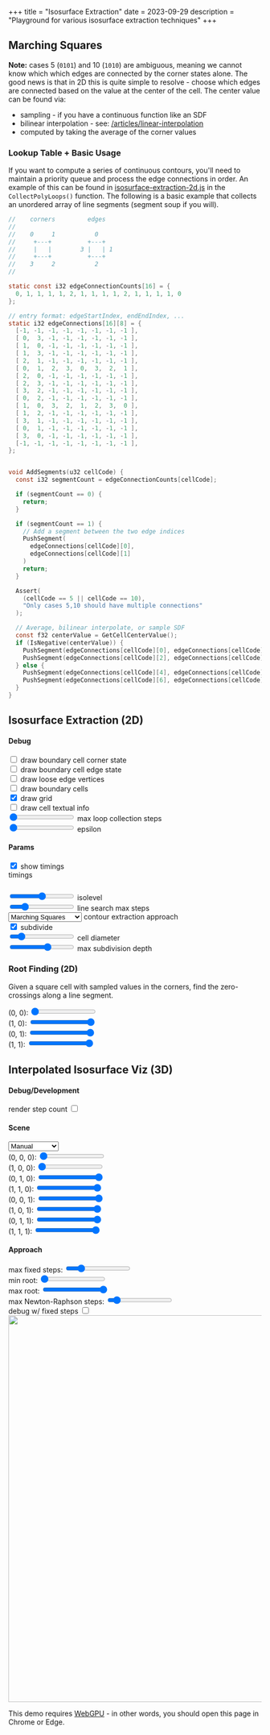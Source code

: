 +++
title = "Isosurface Extraction"
date = 2023-09-29
description = "Playground for various isosurface extraction techniques"
+++


## Marching Squares

<section id="marching-squares-content">
 <section class="center-align">
    <canvas width="1024" height="1024"></canvas>
  </section>
  <script type="module" src="2d/marching-squares.js"></script>

**Note:** cases 5 (`0101`) and 10 (`1010`) are ambiguous, meaning we cannot know which which edges are connected by the corner states alone. The good news is that in 2D this is quite simple to resolve - choose which edges are connected based on the value at the center of the cell. The center value can be found via:
- sampling - if you have a continuous function like an SDF
- bilinear interpolation - see: [/articles/linear-interpolation](/articles/linear-interpolation/#bilinear-interpolation-2d)
- computed by taking the average of the corner values

### Lookup Table + Basic Usage

If you want to compute a series of continuous contours, you'll need to maintain a priority queue and process the edge connections in order. An example of this can be found in [isosurface-extraction-2d.js](./2d/isosurface-extraction-2d.js) in the `CollectPolyLoops()` function. The following is a basic example that collects an unordered array of line segments (segment soup if you will).

```c
//    corners         edges
//
//    0     1           0
//     +---+          +---+
//     |   |        3 |   | 1
//     +---+          +---+
//    3     2           2
//

static const i32 edgeConnectionCounts[16] = {
  0, 1, 1, 1, 1, 2, 1, 1, 1, 1, 2, 1, 1, 1, 1, 0
};

// entry format: edgeStartIndex, endEndIndex, ...
static i32 edgeConnections[16][8] = {
  [-1, -1, -1, -1, -1, -1, -1, -1 ],
  [ 0,  3, -1, -1, -1, -1, -1, -1 ],
  [ 1,  0, -1, -1, -1, -1, -1, -1 ],
  [ 1,  3, -1, -1, -1, -1, -1, -1 ],
  [ 2,  1, -1, -1, -1, -1, -1, -1 ],
  [ 0,  1,  2,  3,  0,  3,  2,  1 ],
  [ 2,  0, -1, -1, -1, -1, -1, -1 ],
  [ 2,  3, -1, -1, -1, -1, -1, -1 ],
  [ 3,  2, -1, -1, -1, -1, -1, -1 ],
  [ 0,  2, -1, -1, -1, -1, -1, -1 ],
  [ 1,  0,  3,  2,  1,  2,  3,  0 ],
  [ 1,  2, -1, -1, -1, -1, -1, -1 ],
  [ 3,  1, -1, -1, -1, -1, -1, -1 ],
  [ 0,  1, -1, -1, -1, -1, -1, -1 ],
  [ 3,  0, -1, -1, -1, -1, -1, -1 ],
  [-1, -1, -1, -1, -1, -1, -1, -1 ],
};


void AddSegments(u32 cellCode) {
  const i32 segmentCount = edgeConnectionCounts[cellCode];

  if (segmentCount == 0) {
    return;
  }

  if (segmentCount == 1) {
    // Add a segment between the two edge indices
    PushSegment(
      edgeConnections[cellCode][0],
      edgeConnections[cellCode][1]
    )
    return;
  }

  Assert(
    (cellCode == 5 || cellCode == 10),
    "Only cases 5,10 should have multiple connections"
  );

  // Average, bilinear interpolate, or sample SDF
  const f32 centerValue = GetCellCenterValue();
  if (IsNegative(centerValue)) {
    PushSegment(edgeConnections[cellCode][0], edgeConnections[cellCode][1]);
    PushSegment(edgeConnections[cellCode][2], edgeConnections[cellCode][3]);
  } else {
    PushSegment(edgeConnections[cellCode][4], edgeConnections[cellCode][5]);
    PushSegment(edgeConnections[cellCode][6], edgeConnections[cellCode][7]);
  }
}
```

</section>

## Isosurface Extraction (2D)

<section id="isosurface-extraction-2d-content">
  <section class="controls">
    <h4>Debug</h4>
    <div class="indent">
      <div class="debugDrawNodeCornerState-control control">
        <input type="checkbox" value="1" /> draw boundary cell corner state
      </div>
      <div class="debugDrawNodeEdgeState-control control">
        <input type="checkbox" value="1" /> draw boundary cell edge state
      </div>
      <div class="debugDrawLooseEdgeVertices-control control">
        <input type="checkbox" value="1" /> draw loose edge vertices
      </div>
      <div class="debugDrawBoundaryCells-control control">
        <input type="checkbox" value="1" /> draw boundary cells
      </div>
      <div class="debugDrawGrid-control control">
        <input type="checkbox" value="1" checked /> draw grid
      </div>
      <div class="debugDrawCellTextualInfo-control control">
        <input type="checkbox" value="1" /> draw cell textual info
      </div>
      <div class="debugLoopCollectionMaxSteps-control control">
        <input type="range" min="-1" max="500" value="-1"> max loop collection steps
        <output></output>
      </div>
      <div class="epsilon-control control">
        <input type="range" min="0.001" max="10" value="0.01" step="0.001"> epsilon
        <output></output>
      </div>
    </div>
    <h4>Params</h4>
    <div class="indent">
      <div class="debugPerformance-control control">
        <input type="checkbox" value="1" checked> show timings
        <div class="performance-output shownBy-debugPerformance">
          timings
          <code><pre></pre></code>
        </div>
      </div>
      <div class="isolevel-control control">
        <input type="range" min="-500" max="500" value="0.0" step="0.1"> isolevel
        <output></output>
      </div>
      <div class="lineSearchMaxSteps-control control">
        <input type="range" min="0" max="100" value="20"> line search max steps
        <output></output>
      </div>
      <div class="contourExtractionApproach-control control">
        <select>
            <option value="marching-squares">Marching Squares</option>
            <option value="dual-contouring">🚧 Dual Contouring 🚧</option>
            <option value="surface-nets">🚧 Surface Nets 🚧</option>
        </select>
        contour extraction approach
      </div>
      <div class="performSubdivision-control control">
        <input type="checkbox" value="1" checked >
        subdivide
      </div>
      <div class="cellDiameter-control control hiddenBy-performSubdivision">
        <input type="range" min="2" max="9" value="3"> cell diameter
        <output></output>
      </div>
      <div class="maxSubdivisionDepth-control control shownBy-performSubdivision">
        <input type="range" min="2" max="12" value="8"> max subdivision depth
        <output></output>
      </div>
    </div>
  </section>
  <section class="center-align">
    <canvas width="1024" height="1024"></canvas>
  </section>
  <script type="module" src="2d/isosurface-extraction-2d.js"></script>
</section>

### Root Finding (2D)

Given a square cell with sampled values in the corners, find the zero-crossings along a line segment.

<section id="root-finding-2d-content">
  <section class="controls">
    <div class="c00-control control">
      (0, 0): <input type="range" min="-3.0" max="3.0" value="-3.0" step="0.01">
      <output></output>
    </div>
    <div class="c10-control control">
      (1, 0): <input type="range" min="-3.0" max="3.0" value="3.0" step="0.01">
      <output></output>
    </div>
    <div class="c01-control control">
      (0, 1): <input type="range" min="-3.0" max="3.0" value="3.0" step="0.01">
      <output></output>
    </div>
    <div class="c11-control control">
      (1, 1): <input type="range" min="-3.0" max="3.0" value="3.0" step="0.01">
      <output></output>
    </div>
  </section>
  <section class="center-align">
    <canvas width="1024" height="1024"></canvas>
  </section>
  <script type="module" src="2d/root-finding-2d.js"></script>
</section>


## Interpolated Isosurface Viz (3D)

<section id="interpolated-isosurface-viz-3d-content" class="has-webgpu">
  <section class="controls webgpu-required">
    <h4>Debug/Development</h4>
    <div class="indent">
      <div class="debugRenderStepCount-control control">
        render step count <input type="checkbox" value="1" />
      </div>
    </div>
    <h4>Scene</h4>
    <div class="indent">
      <div class="scene-control control">
        <select>
          <option value="time-varying" selected>Time Varying</option>
          <option value="manual" selected>Manual</option>
        </select>
      </div>
      <div class="shownBy-scene indent" showValue="manual">
        <div class="c000-control control">
          (0, 0, 0): <input type="range" min="-2.0" max="2.0" value="-2" step="0.01">
          <output></output>
        </div>
        <div class="c100-control control">
          (1, 0, 0): <input type="range" min="-2.0" max="2.0" value="-2" step="0.01">
          <output></output>
        </div>
        <div class="c010-control control">
          (0, 1, 0): <input type="range" min="-2.0" max="2.0" value="2" step="0.01">
          <output></output>
        </div>
        <div class="c110-control control">
          (1, 1, 0): <input type="range" min="-2.0" max="2.0" value="2" step="0.01">
          <output></output>
        </div>
        <div class="c001-control control">
          (0, 0, 1): <input type="range" min="-2.0" max="2.0" value="2" step="0.01">
          <output></output>
        </div>
        <div class="c101-control control">
          (1, 0, 1): <input type="range" min="-2.0" max="2.0" value="2" step="0.01">
          <output></output>
        </div>
        <div class="c011-control control">
          (0, 1, 1): <input type="range" min="-2.0" max="2.0" value="2" step="0.01">
          <output></output>
        </div>
        <div class="c111-control control">
          (1, 1, 1): <input type="range" min="-2.0" max="2.0" value="2" step="0.01">
          <output></output>
        </div>
      </div>
    </div>
    <h4>Approach</h4>
    <div class="indent">
      <div class="approach-control control">
        <select style="display:none">
          <option value="fixed-step-ray-march" selected>Fixed Step Raymarch</option>
          <!-- <option value="segment-marching">🚧 Segment Marching 🚧</option> -->
          <option value="ray-tracing-signed-distance-grids">🚧 Ray Tracing Signed Distance Grids 🚧</option>
        </select>
        <div class="shownBy-approach indent" showValue="fixed-step-ray-march">
          <div class="maxFixedSteps-control control">
            max fixed steps: <input type="range" min="1.0" max="1000.0" value="200.0" step="1.0">
            <output></output>
          </div>
        </div>
        <div class="shownBy-approach indent" showValue="ray-tracing-signed-distance-grids">
          <div class="minRoot-control control">
            min root: <input type="range" min="0" max="3" value="0" step="1">
            <output></output>
          </div>
          <div class="maxRoot-control control">
            max root: <input type="range" min="0" max="3" value="3" step="1">
            <output></output>
          </div>
          <div class="maxNewtonRaphsonSteps-control control">
            max Newton-Raphson steps: <input type="range" min="0" max="100" value="10" step="1">
            <output></output>
          </div>
          <div class="fixedStepToggle-control control">
            debug w/ fixed steps <input type="checkbox" value="1" />
          </div>
        </div>
      </div>
    </div>
  </section>
  <section class="center-align webgpu-required">
    <canvas width="1024" height="1024"></canvas>
  </section>
  <script type="module" src="interpolated-isosurface-viz-3d/interpolated-isosurface-viz-3d.js"></script>
  <section class="center-align webgpu-missing error-border">
    <img src="/img/webgpu-responsive.svg" width="768" height="768" />
    <p class="error">
      This demo requires <a href="https://en.wikipedia.org/wiki/WebGPU">WebGPU</a> - in other words, you should open this page in Chrome or Edge.
    <p>
  </section>
</section>